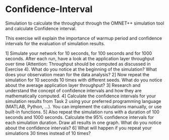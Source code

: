 # Confidence-Interval
Simulation to calculate the throughput through the OMNET++ simulation tool and calculate Confidence interval.

This exercise will explain the importance of warmup period and confidence intervals for the evaluation of simulation results.

1] Simulate your network for 10 seconds, for 100 seconds and for 1000 seconds. After each run, have a look at the application layer throughput over time (Attention: Throughput should be computed as discussed in 
   Exercise 4). What do you notice at the beginning of the simulation? What does your observation mean for the data analysis?
2] Now repeat the simulation for 10 seconds 10 times with different seeds. What do you notice about the average application layer throughput?
3] Research and understand the concept of confidence intervals and how they are mathematically computed.
4] Calculate the confidence intervals for your simulation results from Task 2 using your preferred programming language (MATLAB, Python, …). You can implement the calculations manually, or use built-in functions.
5] Also repeat the simulation runs with a duration of 100 seconds and 1000 seconds. Calculate the 95% confidence intervals for each simulation duration. Draw all results in one graph. What do you notice about the 
   confidence intervals?
6] What will happen if you repeat your simulations 30 times instead of 10 times?

